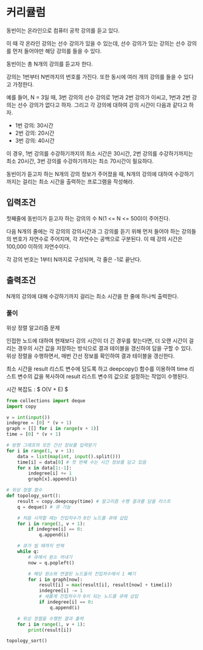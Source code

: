# 커리큘럼

동빈이는 온라인으로 컴퓨터 공학 강의를 듣고 있다.

이 때 각 온라인 강의는 선수 강의가 있을 수 있는데, 선수 강의가 있는 강의는 선수 강의를 먼저 들어야만 해당 강의를 들을 수 있다.

동빈이는 총 N개의 강의를 듣고자 한다.

강의는 1번부터 N번까지의 번호를 가진다. 또한 동시에 여러 개의 강의를 들을 수 있다고 가정한다. 

예를 들어, N = 3일 때, 3번 강의의 선수 강의로 1번과 2번 강의가 이씨고, 1번과 2번 강의는 선수 강의가 없다고 하자. 그리고 각 강의에 대하여 강의 시간이 다음과 같다고 하자.

- 1번 강의: 30시간
- 2번 강의: 20시간
- 3번 강의: 40시간

이 경우, 1번 강의를 수강하기까지의 최소 시간은 30시간, 2번 강의를 수강하기까지는 최소 20시간, 3번 강의를 수강하기까지는 최소 70시간이 필요하다.

동빈이가 듣고자 하는 N개의 강의 정보가 주어졌을 때, N개의 강의에 대하여 수강하기까지는 걸리는 최소 시간을 출력하는 프로그램을 작성해라.

## 입력조건

첫째줄에 동빈이가 듣고자 하는 강의의 수 N(1 <= N <= 500)이 주어진다.

다음 N개의 줄에는 각 강의의 강의시간과 그 강의를 듣기 위해 먼저 들어야 하는 강의들의 번호가 자연수로 주어지며, 각 자연수는 공백으로 구분된다. 이 때 강의 시간은 100,000 이하의 자연수이다.

각 강의 번호는 1부터 N까지로 구성되며, 각 줄은 -1로 끝난다.

## 출력조건

N개의 강의에 대해 수강하기까지 걸리는 최소 시간을 한 줄에 하나씩 출력한다.

### 풀이

위상 정렬 알고리즘 문제

인접한 노드에 대하여 현재보다 강의 시간이 더 긴 경우를 찾는다면, 더 오랜 시간이 걸리는 경우의 시간 값을 저장하는 방식으로 결과 테이블을 갱신하여 답을 구할 수 있다. 위상 정렬을 수행하면서, 매번 간선 정보를 확인하여 결과 테이블을 갱신한다.

최소 시간을 result 리스트 변수에 담도록 하고 deepcopy() 함수를 이용하여 time 리스트 변수의 값을 복사하여 result 리스트 변수의 값으로 설정하는 작업이 수행된다. 

시간 복잡도 : $ O(V + E) $

```python
from collections import deque
import copy

v = int(input())
indegree = [0] * (v + 1)
graph = [[] for i in range(v + 1)]
time = [0] * (v + 1)

# 방향 그래프의 모든 간선 정보를 입력받기
for i in range(1, v + 1):
    data = list(map(int, input().split()))
    time[i] = data[0] # 첫 번째 수는 시간 정보를 담고 있음
    for x in data[1:-1]:
        indegree[i] += 1
        graph[x].append(i)

# 위상 정렬 함수
def topology_sort():
    result = copy.deepcopy(time) # 알고리즘 수행 결과를 담을 리스트
    q = deque() # 큐 기능

    # 처음 시작할 때는 진입차수가 0인 노드를 큐에 삽입
    for i in range(1, v + 1):
        if indegree[i] == 0:
            q.append(i)

    # 큐가 빌 때까지 반복
    while q:
        # 큐에서 원소 꺼내기
        now = q.popleft()

        # 해당 원소와 연결된 노드들의 진입차수에서 1 빼기
        for i in graph[now]:
            result[i] = max(result[i], result[now] + time[i])
            indegree[i] -= 1
            # 새롭게 진입차수가 0이 되는 노드를 큐에 삽입
            if indegree[i] == 0:
                q.append(i)

    # 위상 정렬을 수행한 결과 출력
    for i in range(1, v + 1):
        print(result[i])

topology_sort()
```